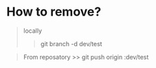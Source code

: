 # How to remove? 
> locally
   >> git branch -d dev/test

> From reposatory
    >> git push origin :dev/test
    